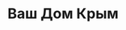 --- 
title: "Ваш Дом Крым" 
site: "www.vashdom-krym.ucoz.com" 
town: "Алушта" 
tel: ["+38 (063) 308-06-07, +38 (067) 303-49-58, +38 (050) 061-52-40; +7 (978) 741-78-07"] 
address: "Республика Крым, г. Алушта ул. Партизанская, д.1" 
mail: "vashdom777@mail.ru, vashdom7777@gmail.com" 
--- 